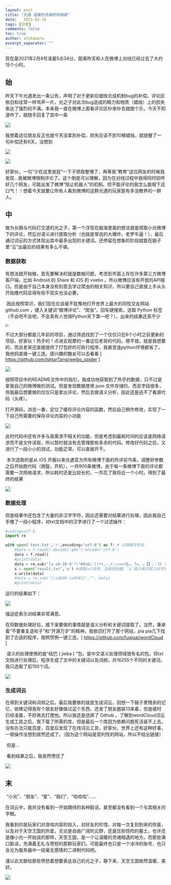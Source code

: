 ```yaml
---
layout: post
title: "光遇 温暖的灵魂终将相遇"
date:   2021-02-15
tags: [日常]
comments: false
toc: true
author: shikamaru
excerpt_separator: ""
---
```

​	现在是2021年2月8号凌晨5点34分，距离昨天和人在微博上对线已经过去了大约15个小时。

## 始

​	昨天下午光遇发出一条公告，声明了对于更新后蜡烛合成机制bug的补偿。评论区依旧和往常一样骂声一片，光之子对此次bug造成的精力和物质（蜡烛）上的损失表达了强烈的不满。本来我一直在微博上面看评论区吵来吵去就图个乐，今天不知道咋了，就随手回复了其中一条

![](../images/2021-02-15-SKY/Snipaste_2021-02-08_05-42-32.png)

我想着这位朋友反正也就今天没拿到补偿，损失应该不到10根蜡烛，就提醒了一句补偿还有6天，没想到

![](../images/2021-02-15-SKY/Snipaste_2021-02-08_05-43-00.png)

![](../images/2021-02-15-SKY/Snipaste_2021-02-08_05-43-18.png)

好家伙，一句“少在这里放屁”一下子把我整懵了，再等我“教育”这位网友的时候我发现...我被微博限制评论了。这个倒是可以理解，因为在对线过程中我得同时招呼好几个网友，可能出发了微博“阻止机器人”的机制。但不能评论的我怎么能咽下这口气！！想着今天就要让所有人看到微博的这群光遇的玩家是有多没教养的一群人。

## 中

​	做为长期与代码打交道的光之子，第一个浮现在脑海里面的想法就是爬取小光微博下的评论，然后对语义进行提取分析（也就是常说的大爆炸，老罗牛逼！），最后通过词云的方式体现出其中最多出现的关键词。还停留在想象的阶段就能在脑子里“云”出最后的结果有多么不堪。

### 数据获取

​	有想法就开始做，首先要解决的就是数据问题，考虑到市面上存在许多第三方微博客户端，比如 Android 的 Share 和 iOS 的 vvebo 。所以微博应该有开放的API接口。但是由于自己本身没有刻意去学过爬虫的相关知识，所以要自己直接上手从头开始撸代码显得有些不现实也没必要。

​	因此按照常识，我们现在应该毫不犹豫地打开世界上最大的同性交友网站 github.com ，键入关键词“微博评论”、“爬虫”，回车键搜索，选取 Python 标签（不会吧不会吧，不会真有人觉得Python天下第一吧？），出来的结果还真不少

<img src="../images/2021-02-15-SKY/Snipaste_2021-02-08_06-01-46.png" style="zoom:60%;" />

不过大部分都是几年前的项目，通过筛选找到了一个仅仅只在6个小时之前更新的项目，好家伙！热乎的！点进去观摩的一番这位老哥的代码，嗯不错，就是我想要的，而且老哥还直接提供了打包好的可执行程序，我甚至连python环境都省了。我他妈直接一键三连。感兴趣的酷友可以去看看 [ https://github.com/IshtarTang/weibo_spider ]

![](../images/2021-02-15-SKY/Snipaste_2021-02-08_06-05-35.png)

按照项目中的README文件中的指引，我成功地获取到了热乎的数据，只不过是拿我自己的微博做的测试。但是发现数据使用 json 文件存储的，而且字段很多，但我最后想要做的仅仅只是拿出评论，然后去做语义分析，因此还是逃不了看源代码（头疼）。

​	打开源码，浏览一番，定位了缓存评论内容的函数，然后自己稍作修改，实现了一下自己所需要的保存评论内容的小功能

![](../images/2021-02-15-SKY/Snipaste_2021-02-08_06-12-02.png)

此时代码中还有许多与我需求不相关的功能，但是考虑到最耗时间的应该是网络请求而不是文件读取，所以暂时就没有去管理那些多余的代码。修改好代码之后，又进行了一段小小的测试，功能正常，可以直接开干。

​	本次选取的是从 iOS 开服以来光遇官方所有微博下面的热评前15条，调整好参数之后开始跑代码（擦腚，开机），一共900条微博，由于每一条微博下面的评论都需要一次网络请求，所以耗时还是比较长的，一共花了我将近一个小时。得到了最终的结果

![](../images/2021-02-15-SKY/Snipaste_2021-02-08_06-18-53.png)

### 数据处理

​	但是结果中还包含了大量的非汉字字符，因此还需要对结果进行处理，因此我自己手撸了一段小程序，对txt文档中的汉字进行了一个过滤操作：

```python
#coding=utf-8
import re

with open('test.txt','r',encoding="utf-8") as f: # 记得换文件名
    #data = f.read().decode('gbk').encode('utf-8')
    data = f.read()
    #print(data)
    data = re.sub("[a-zA-Z0-9'!\"#$%&\'()*+,-./:;<=>?@，。?★、…【】；：《》？“”‘'！[\\]^_`{|}~\s]+", "", data)
    x = open("result.txt",'a') #读取txt文件，没有则创建，‘a’表示再次写入时不覆盖之前的内容
    x.write(data)
    #data = re.sub('[\u4E00-\u9FA5]',"", data)
    #print(data)
```

运行的结果如下：

![](../images/2021-02-15-SKY/Snipaste_2021-02-08_06-22-22.png)

强迫症表示对结果非常满意。

​	在将数据处理好后，接下来要做的事情就是语义分析和关键词提取了。当然，秉承着“不要重复造轮子”和“开源万岁”的精神，我依旧打开了那个网站，pia pia几下找到了合适的程序，按照惯例一键三连。[ https://github.com/fuqiuai/wordCloud ]

​	语义的处理使用的是“结巴 ( jieba ) ”包，是中文语义处理领域很有名的包，将txt文档进行处理后，程序生成了文中的关键词以及词频，共16255个不同的关键词，我只选取了前150个词。

![](../images/2021-02-15-SKY/Snipaste_2021-02-08_06-28-30.png)

### 生成词云

​	在得到关键词和词频之后，最后我要做的就是生成词云，回想一下脑子里残余的记忆，依稀记得我有个朋友好像做过这个东西，还发了朋友圈装13来着，但是彼时已经凌晨，不好再去打搅他。所以我还是选择了 Github 。了解到wordCloud词云生成工具之后，我下载了所需的库，但是最后一个库因为依赖问题死活装不上去。没有办法只能百度，百度后发现了在线词云工具，好家伙，世界上还有这种好事，一顿操作没想到居然还成了。（因为这个网站是营利性的网站，所以不给出链接）

​	但是...

​	看到结果之后，我突然愣住了

![](../images/2021-02-15-SKY/wordCloud.png)

## 末

​	“小光”、“朋友”、“爱”、“我们”、“哈哈哈”......

​	在词云中，我并没有看到一开始期待的各种脏话，甚至都没有看到一个与其相关的字眼。

​	我看到的是玩家们对游戏内容的投入，对好友的珍惜，对每一次复刻到来的欣喜，以及对于天空王国的热爱。无论是自由广阔的云野，还是压抑惊险的墓土，也许还是像小光一开始说的那样，天空王国，是一个让温暖的灵魂相遇的地方。而那些满口脏话，充满着无礼与愤怒的那群玩家们，可能最终也只是一个冰冷的账号，也只会沦为服务器中一段毫无感情的二进制代码吧。

​	谨以此文献给那些愤怒着想要表达自己的光之子，静下来，天空王国依然温暖、美好。

![](../images/2021-02-15-SKY/IMG_0075.JPG)

